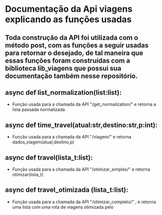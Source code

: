# Documentação da Api viagens explicando as funções usadas

## Toda construção da API foi utilizada com o método post, com as funções a seguir usadas para retornar o desejado, de tal maneira que essas funções foram construídas com a biblioteca lib_viagens que possui sua documentação também nesse repositório.

## async def list_normalization(list:list):
- Função usada para a chamada da API "/get_normalization/" e retorna a lista passada normalizada

## async def time_travel(atual:str,destino:str,p:int):
- Função usada para a chamada da API "/viagem/" e retorna dados_viagem(atual,destino,p)

## async def travel(lista_t:list):
 - Função usada para a chamada da API "/otimizar_simples/" e retorna otimizar(lista_t)

 ## async def travel_otimizada (lista_t:list):
 - Função usada para a chamada da API "/otimizar_completo/" , e retorna uma lista com uma rota de viagens otimizada pelo 
